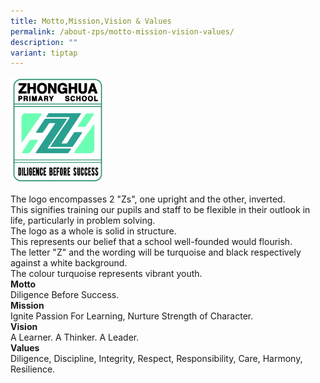 ```yaml
---
title: Motto,Mission,Vision & Values
permalink: /about-zps/motto-mission-vision-values/
description: ""
variant: tiptap
---
```

<div class="isomer-image-wrapper">
<img style="width: 30%;" height="auto" width="100%" alt="" src="/images/zps official school crest.jpg">
</div>
<p>The logo encompasses 2 "Zs", one upright and the other, inverted.
<br>This signifies training our pupils and staff to be flexible in their outlook
in life, particularly in problem solving.
<br>The logo as a whole is solid in structure.
<br>This represents our belief that a school well-founded would flourish.
<br>The letter "Z" and the wording will be turquoise and black respectively
against a white background.
<br>The colour turquoise represents vibrant youth.
<br><strong>Motto</strong>
<br>Diligence Before Success.
<br><strong>Mission</strong>
<br>Ignite Passion For Learning, Nurture Strength of Character.
<br><strong>Vision</strong>
<br>A Learner. A Thinker. A Leader.
<br><strong>Values</strong>
<br>Diligence, Discipline, Integrity, Respect, Responsibility, Care, Harmony,
Resilience.</p>